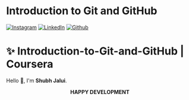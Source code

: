 # Introduction to Git and GitHub

<!-- social media connecting shield -->

[![Instagram][instagram-shield]][instagram-url]
[![LinkedIn][linkedin-shield]][linkedin-url]
[![Github][github-shield]][github-url]

# ✨ Introduction-to-Git-and-GitHub | Coursera

Hello 👋, I'm <strong>Shubh Jalui</strong>. 
<!-- my social media links -->

[instagram-url]: https://www.instagram.com/s_jalui
[linkedin-url]: https://in.linkedin.com/in/shubh-jalui-1923b1259
[github-url]: https://www.github.com/sJalui
<!-- shield icon links -->

[instagram-shield]: https://img.shields.io/badge/-Instagram-black.svg?style=flat-square&logo=instagram&color=555&logoColor=white
[linkedin-shield]: https://img.shields.io/badge/-LinkedIn-black.svg?style=flat-square&logo=linkedin&colorB=555
[github-shield]: https://img.shields.io/badge/-Github-black.svg?style=flat-square&logo=github&color=555&logoColor=white


<p align="center">
  <strong> HAPPY DEVELOPMENT </strong>
</p>

